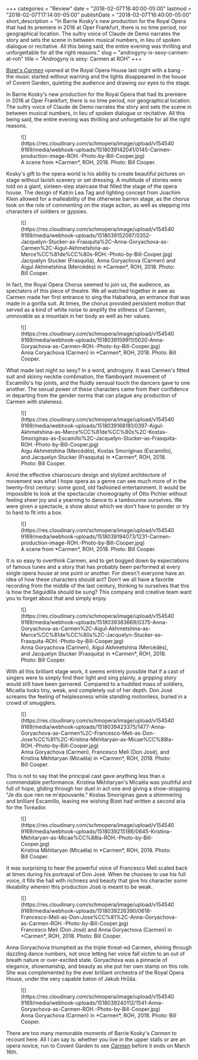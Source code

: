 +++
categories = "Review"
date = "2018-02-07T16:40:00-05:00"
lastmod = "2018-02-07T17:14:00-05:00"
publishDate = "2018-02-07T16:40:00-05:00"
short_description = "In Barrie Kosky's new production for the Royal Opera that had its premiere in 2016 at Oper Frankfurt, there is no time period, nor geographical location. The sultry voice of Claude de Demo narrates the story and sets the scene in between musical numbers, in lieu of spoken dialogue or recitative. All this being said, the entire evening was thrilling and unforgettable for all the right reasons."
slug = "androgyny-is-sexy-carmen-at-roh"
title = "Androgyny is sexy: Carmen at ROH"
+++

[Bizet's *Carmen*](http://www.roh.org.uk/productions/carmen-by-barrie-kosky) opened at the Royal Opera House last night with a bang - the music started without warning and the lights disappeared in the house of Covent Garden, quieting the audience and drawing our eyes to the stage.

In Barrie Kosky's new production for the Royal Opera that had its premiere in 2016 at Oper Frankfurt, there is no time period, nor geographical location. The sultry voice of Claude de Demo narrates the story and sets the scene in between musical numbers, in lieu of spoken dialogue or recitative. All this being said, the entire evening was thrilling and unforgettable for all the right reasons.

<figure data-type="image">
![](https://res.cloudinary.com/schmopera/image/upload/v1545409169/media/webhook-uploads/1518039142041/0145-Carmen-production-image-ROH.-Photo-by-Bill-Cooper.jpg)
<figcaption>A scene from *Carmen*, ROH, 2018. Photo: Bill Cooper.</figcaption>
</figure>

Kosky's gift to the opera world is his ability to create beautiful pictures on stage without lavish scenery or set dressing. A multitude of stories were told on a giant, sixteen-step staircase that filled the stage of the opera house. The design of Katrin Lea Tag and lighting concept from Joachim Klein allowed for a malleability of the otherwise barren stage, as the chorus took on the role of commenting on the stage action, as well as stepping into characters of soldiers or gypsies.

<figure data-type="image">
![](https://res.cloudinary.com/schmopera/image/upload/v1545409169/media/webhook-uploads/1518039152097/0352-Jacquelyn-Stucker-as-Frasquita%2C-Anna-Goryachova-as-Carmen%2C-Aigul-Akhmetshina-as-Merce%CC%81de%CC%80s-ROH.-Photo-by-Bill-Cooper.jpg)
<figcaption>Jacquelyn Stucker (Frasquita), Anna Goryachova (Carmen) and Aigul Akhmetshina (Mercédès) in *Carmen*, ROH, 2018. Photo: Bill Cooper.</figcaption>
</figure>

In fact, the Royal Opera Chorus seemed to join us, the audience, as spectators of this piece of theatre. We all watched together in awe as Carmen made her first entrance to sing the Habañera, an entrance that was made in a gorilla suit. At times, the chorus provided persistent motion that served as a kind of white noise to amplify the stillness of Carmen, unmovable as a mountain in her body as well as her values.

<figure data-type="image">
![](https://res.cloudinary.com/schmopera/image/upload/v1545409169/media/webhook-uploads/1518039159911/0020-Anna-Goryachova-as-Carmen-ROH.-Photo-by-Bill-Cooper.jpg)
<figcaption>Anna Coryachova (Carmen) in *Carmen*, ROH, 2018. Photo: Bill Cooper.</figcaption>
</figure>

What made last night so sexy? In a word, androgyny. It was Carmen's fitted suit and skinny necktie combination, the flamboyant movement of Escamillo's hip joints, and the fluidly sensual touch the dancers gave to one another. The sexual power of these characters came from their confidence in departing from the gender norms that can plague any production of Carmen with staleness.

<figure data-type="image">
![](https://res.cloudinary.com/schmopera/image/upload/v1545409169/media/webhook-uploads/1518039168181/0397-Aigul-Akhmetshina-as-Merce%CC%81de%CC%80s%2C-Kostas-Smoriginas-as-Escamillo%2C-Jacquelyn-Stucker-as-Frasquita-ROH.-Photo-by-Bill-Cooper.jpg)
<figcaption>Aigu Akhmetshina (Mercédès), Kostas Smoriginas (Escamillo), and Jacquelyn Stucker (Frasquita) in *Carmen*, ROH, 2018. Photo: Bill Cooper.</figcaption>
</figure>

Amid the effective chiaroscuro design and stylized architecture of movement was what I hope opera as a genre can see much more of in the twenty-first century: some good, old fashioned entertainment. It would be impossible to look at the spectacular choreography of Otto Pichler without feeling sheer joy and a yearning to dance to a tambourine ourselves. We were given a spectacle, a show about which we don't have to ponder or try to hard to fit into a box.

<figure data-type="image">
![](https://res.cloudinary.com/schmopera/image/upload/v1545409169/media/webhook-uploads/1518039194073/1231-Carmen-production-image-ROH.-Photo-by-Bill-Cooper.jpg)
<figcaption>A scene from *Carmen*, ROH, 2018. Photo: Bill Cooper.</figcaption>
</figure>

It is so easy to overthink Carmen, and to get bogged down by expectations of famous tunes and a story that has probably been performed at every single opera house at one point or another. For doesn't everyone have an idea of how these characters should act? Don't we all have a favorite recording from the middle of the last century, thinking to ourselves that this is how the Séguidilla should be sung? This company and creative team want you to forget about that and simply enjoy.

<figure data-type="image">
![](https://res.cloudinary.com/schmopera/image/upload/v1545409169/media/webhook-uploads/1518039383669/0375-Anna-Goryachova-as-Carmen%2C-Aigul-Akhmetshina-as-Merce%CC%81de%CC%80s%2C-Jacquelyn-Stucker-as-Frasquita-ROH.-Photo-by-Bill-Cooper.jpg)
<figcaption>Anna Goryachova (Carmen), Aigul Akhmetshina (Mercédès), and Jacquelyn Stucker (Frasquita) in *Carmen*, ROH, 2018. Photo: Bill Cooper.</figcaption>
</figure>

With all this brilliant stage work, it seems entirely possible that if a cast of singers were to simply find their light and sing plainly, a gripping story would still have been garnered. Compared to a huddled mass of soldiers, Micaëla looks tiny, weak, and completely out of her depth. Don José screams the feeling of helplessness while standing motionless, buried in a crowd of smugglers.

<figure data-type="image">
![](https://res.cloudinary.com/schmopera/image/upload/v1545409169/media/webhook-uploads/1518039423375/1477-Anna-Goryachova-as-Carmen%2C-Francesco-Meli-as-Don-Jose%CC%81%2C-Kristina-Mkhitaryan-as-Micae%CC%88la-ROH.-Photo-by-Bill-Cooper.jpg)
<figcaption>Anna Goryachova (Carmen), Francesco Meli (Don José), and Kristina Mkhitaryan (Micaëla) in *Carmen*, ROH, 2018. Photo: Bill Cooper.</figcaption>
</figure>

This is not to say that the principal cast gave anything less than a commendable performance. Kristina Mkhitaryan's Micaëla was youthful and full of hope, gliding through her duet in act one and giving a show-stopping "Je dis que rien ne m'épouvante." Kostas Smoriginas gave a shimmering and brilliant Escamillo, leaving me wishing Bizet had written a second aria for the Toréador.

<figure data-type="image">
![](https://res.cloudinary.com/schmopera/image/upload/v1545409169/media/webhook-uploads/1518039215186/0645-Kristina-Mkhitaryan-as-Micae%CC%88la-ROH.-Photo-by-Bill-Cooper.jpg)
<figcaption>Kristina Mkhitaryan (Micaëla) in *Carmen*, ROH, 2018. Photo: Bill Cooper.</figcaption>
</figure>

It was surprising to hear the powerful voice of Francesco Meli scaled back at times during his portrayal of Don José. When he chooses to use his full voice, it fills the hall with richness and beauty that give his character some likeability wherein this production José is meant to be weak.

<figure data-type="image">
![](https://res.cloudinary.com/schmopera/image/upload/v1545409169/media/webhook-uploads/1518039226390/0618-Francesco-Meli-as-Don-Jose%CC%81%2C-Anna-Goryachova-as-Carmen-ROH.-Photo-by-Bill-Cooper.jpg)
<figcaption>Francesco Meli (Don José) and Anna Goryachova (Carmen) in *Carmen*, ROH, 2018. Photo: Bill Cooper.</figcaption>
</figure>

Anna Goryachova triumphed as the triple threat-ed Carmen, shining through dazzling dance numbers, not once letting her voice fall victim to an out of breath nature or over-excited state. Goryachova was a pinnacle of elegance, showmanship, and beauty as she put her own stamp on this role. She was complemented by the ever brilliant orchestra of the Royal Opera House, under the very capable baton of Jakub Hrůša.

<figure data-type="image">
![](https://res.cloudinary.com/schmopera/image/upload/v1545409169/media/webhook-uploads/1518039240112/1541-Anna-Goryachova-as-Carmen-ROH.-Photo-by-Bill-Cooper.jpg)
<figcaption>Anna Goryachova (Carmen) in *Carmen*, ROH, 2018. Photo: Bill Cooper.</figcaption>
</figure>

There are too many memorable moments of Barrie Kosky's *Carmen* to recount here. All I can say is: whether you live in the upper stalls or are an opera novice, run to Covent Garden to see [*Carmen*](http://www.roh.org.uk/productions/carmen-by-barrie-kosky) before it ends on March 16th.
